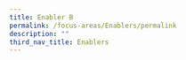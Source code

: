 ```yaml
---
title: Enabler B
permalink: /focus-areas/Enablers/permalink
description: ""
third_nav_title: Enablers
---
```

